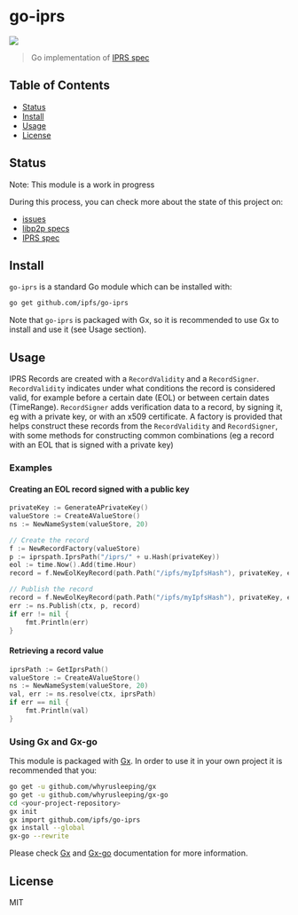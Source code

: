 go-iprs
===============================================

![](https://img.shields.io/badge/status-WIP-red.svg?style=flat-square)

> Go implementation of [IPRS spec](https://github.com/ipfs/specs/tree/master/iprs)

## Table of Contents

- [Status](#status)
- [Install](#install)
- [Usage](#usage)
- [License](#license)

## Status

Note: This module is a work in progress

During this process, you can check more about the state of this project on:

- [issues](https://github.com/dirkmc/go-iprs/issues)
- [libp2p specs](https://github.com/libp2p/specs)
- [IPRS spec](https://github.com/ipfs/specs/tree/master/iprs)


## Install

`go-iprs` is a standard Go module which can be installed with:

```sh
go get github.com/ipfs/go-iprs
```

Note that `go-iprs` is packaged with Gx, so it is recommended to use Gx to install and use it (see Usage section).

## Usage

IPRS Records are created with a `RecordValidity` and a `RecordSigner`. `RecordValidity` indicates under what conditions the record is considered valid, for example before a certain date (EOL) or between certain dates (TimeRange). `RecordSigner` adds verification data to a record, by signing it, eg with a private key, or with an x509 certificate. A factory is provided that helps construct these records from the `RecordValidity` and `RecordSigner`, with some methods for constructing common combinations (eg a record with an EOL that is signed with a private key)

### Examples

#### Creating an EOL record signed with a public key

```go
privateKey := GenerateAPrivateKey()
valueStore := CreateAValueStore()
ns := NewNameSystem(valueStore, 20)

// Create the record
f := NewRecordFactory(valueStore)
p := iprspath.IprsPath("/iprs/" + u.Hash(privateKey))
eol := time.Now().Add(time.Hour)
record = f.NewEolKeyRecord(path.Path("/ipfs/myIpfsHash"), privateKey, eol)

// Publish the record
record = f.NewEolKeyRecord(path.Path("/ipfs/myIpfsHash"), privateKey, eol)
err := ns.Publish(ctx, p, record)
if err != nil {
	fmt.Println(err)
}
```

#### Retrieving a record value

```go
iprsPath := GetIprsPath()
valueStore := CreateAValueStore()
ns := NewNameSystem(valueStore, 20)
val, err := ns.resolve(ctx, iprsPath)
if err == nil {
	fmt.Println(val)
}
```

### Using Gx and Gx-go

This module is packaged with [Gx](https://github.com/whyrusleeping/gx). In order to use it in your own project it is recommended that you:

```sh
go get -u github.com/whyrusleeping/gx
go get -u github.com/whyrusleeping/gx-go
cd <your-project-repository>
gx init
gx import github.com/ipfs/go-iprs
gx install --global
gx-go --rewrite
```

Please check [Gx](https://github.com/whyrusleeping/gx) and [Gx-go](https://github.com/whyrusleeping/gx-go) documentation for more information.

## License

MIT
